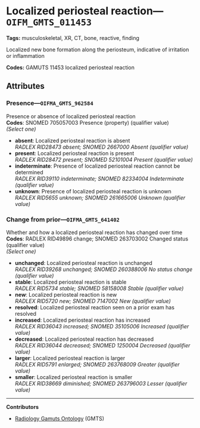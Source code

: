 # Localized periosteal reaction—`OIFM_GMTS_011453`

**Tags:** musculoskeletal, XR, CT, bone, reactive, finding

Localized new bone formation along the periosteum, indicative of irritation or inflammation

**Codes:** GAMUTS 11453 localized periosteal reaction

## Attributes

### Presence—`OIFMA_GMTS_962584`

Presence or absence of localized periosteal reaction  
**Codes**: SNOMED 705057003 Presence (property) (qualifier value)  
*(Select one)*

- **absent**: Localized periosteal reaction is absent  
_RADLEX RID28473 absent; SNOMED 2667000 Absent (qualifier value)_
- **present**: Localized periosteal reaction is present  
_RADLEX RID28472 present; SNOMED 52101004 Present (qualifier value)_
- **indeterminate**: Presence of localized periosteal reaction cannot be determined  
_RADLEX RID39110 indeterminate; SNOMED 82334004 Indeterminate (qualifier value)_
- **unknown**: Presence of localized periosteal reaction is unknown  
_RADLEX RID5655 unknown; SNOMED 261665006 Unknown (qualifier value)_

### Change from prior—`OIFMA_GMTS_641402`

Whether and how a localized periosteal reaction has changed over time  
**Codes**: RADLEX RID49896 change; SNOMED 263703002 Changed status (qualifier value)  
*(Select one)*

- **unchanged**: Localized periosteal reaction is unchanged  
_RADLEX RID39268 unchanged; SNOMED 260388006 No status change (qualifier value)_
- **stable**: Localized periosteal reaction is stable  
_RADLEX RID5734 stable; SNOMED 58158008 Stable (qualifier value)_
- **new**: Localized periosteal reaction is new  
_RADLEX RID5720 new; SNOMED 7147002 New (qualifier value)_
- **resolved**: Localized periosteal reaction seen on a prior exam has resolved  
- **increased**: Localized periosteal reaction has increased  
_RADLEX RID36043 increased; SNOMED 35105006 Increased (qualifier value)_
- **decreased**: Localized periosteal reaction has decreased  
_RADLEX RID36044 decreased; SNOMED 1250004 Decreased (qualifier value)_
- **larger**: Localized periosteal reaction is larger  
_RADLEX RID5791 enlarged; SNOMED 263768009 Greater (qualifier value)_
- **smaller**: Localized periosteal reaction is smaller  
_RADLEX RID38669 diminished; SNOMED 263796003 Lesser (qualifier value)_

---

**Contributors**

- [Radiology Gamuts Ontology](https://gamuts.net/) (GMTS)
